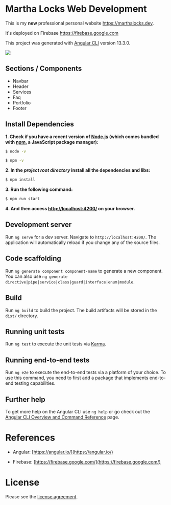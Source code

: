 # Martha Locks Web Development

This is my **new** professional personal website https://marthalocks.dev.

It's deployed on Firebase https://firebase.google.com

This project was generated with [Angular CLI](https://github.com/angular/angular-cli) version 13.3.0.

![](src/assets/screenshots/screenshot.gif)

## Sections / Components

- Navbar
- Header
- Services
- Faq
- Portfolio
- Footer

## Install Dependencies

**1. Check if you have a recent version of [Node.js](https://nodejs.org/) (which comes bundled with [npm](https://www.npmjs.com/), a JavaScript package manager):**

```bash
$ node -v
```

```bash
$ npm -v
```

**2. In the _project root directory_ install all the dependencies and libs:**

```bash
$ npm install
```

**3. Run the following command:**

```bash
$ npm run start
```

**4. And then access [http://localhost:4200/](http://localhost:4200/) on your browser.**

## Development server

Run `ng serve` for a dev server. Navigate to `http://localhost:4200/`. The application will automatically reload if you change any of the source files.

## Code scaffolding

Run `ng generate component component-name` to generate a new component. You can also use `ng generate directive|pipe|service|class|guard|interface|enum|module`.

## Build

Run `ng build` to build the project. The build artifacts will be stored in the `dist/` directory.

## Running unit tests

Run `ng test` to execute the unit tests via [Karma](https://karma-runner.github.io).

## Running end-to-end tests

Run `ng e2e` to execute the end-to-end tests via a platform of your choice. To use this command, you need to first add a package that implements end-to-end testing capabilities.

## Further help

To get more help on the Angular CLI use `ng help` or go check out the [Angular CLI Overview and Command Reference](https://angular.io/cli) page.

# References

- Angular: [https://angular.io/](https://angular.io/)

- Firebase: [https://firebase.google.com/](https://firebase.google.com/)

# License

Please see the [license agreement](https://github.com/MlocksDev/marthalocks-dev-new/blob/master/LICENSE).

